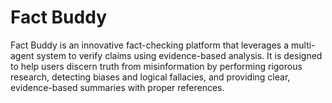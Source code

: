 # Fact Buddy

Fact Buddy is an innovative fact-checking platform that leverages a multi-agent system to verify claims using evidence-based analysis. It is designed to help users discern truth from misinformation by performing rigorous research, detecting biases and logical fallacies, and providing clear, evidence-based summaries with proper references.
